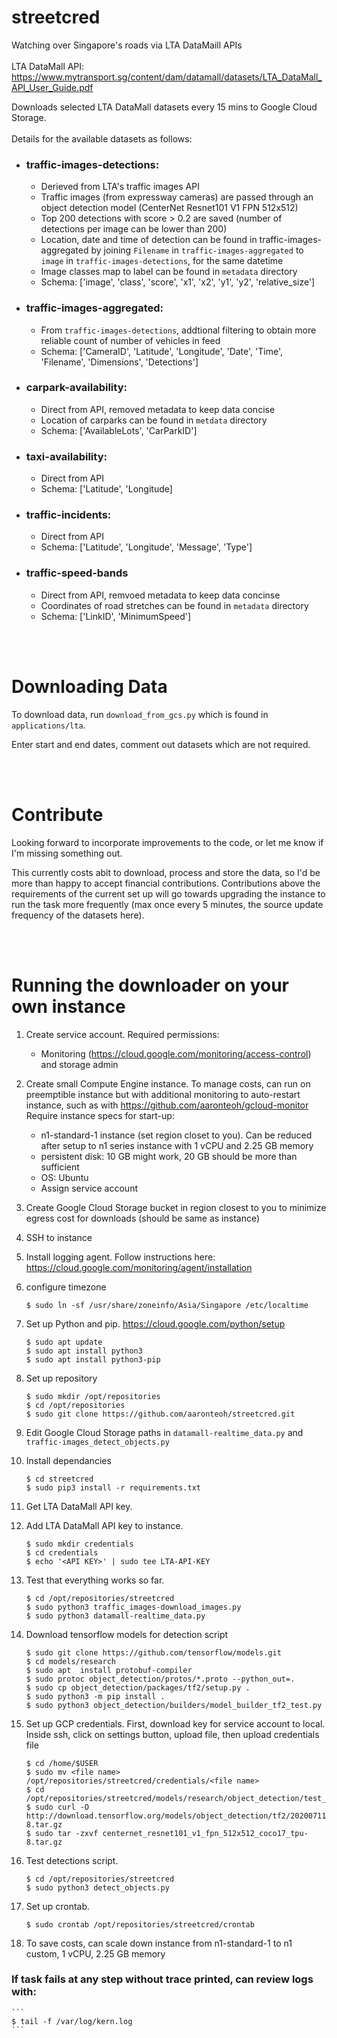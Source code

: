 # streetcred
Watching over Singapore's roads via LTA DataMaill APIs
<br><br>
LTA DataMall API: https://www.mytransport.sg/content/dam/datamall/datasets/LTA_DataMall_API_User_Guide.pdf

Downloads selected LTA DataMall datasets every 15 mins to Google Cloud Storage.
<br><br>
Details for the available datasets as follows:

- ### traffic-images-detections:
    - Derieved from LTA's traffic images API
    - Traffic images (from expressway cameras) are passed through an object detection model (CenterNet Resnet101 V1 FPN 512x512)
    - Top 200 detections with score > 0.2 are saved (number of detections per image can be lower than 200) 
    - Location, date and time of detection can be found in traffic-images-aggregated by joining `Filename` in `traffic-images-aggregated` to `image` in `traffic-images-detections`, for the same datetime
    - Image classes map to label can be found in `metadata` directory
    - Schema: ['image', 'class', 'score', 'x1', 'x2', 'y1', 'y2', 'relative_size']
    
- ### traffic-images-aggregated:
    - From `traffic-images-detections`, addtional filtering to obtain more reliable count of number of vehicles in feed 
    - Schema: ['CameraID', 'Latitude', 'Longitude', 'Date', 'Time', 'Filename', 'Dimensions', 'Detections']
    
- ### carpark-availability:
    - Direct from API, removed metadata to keep data concise
    - Location of carparks can be found in `metdata` directory 
    - Schema: ['AvailableLots', 'CarParkID']

- ### taxi-availability:
    - Direct from API 
    - Schema: ['Latitude', 'Longitude]

- ### traffic-incidents:
    - Direct from API 
    - Schema: ['Latitude', 'Longitude', 'Message', 'Type']
    
- ### traffic-speed-bands
    - Direct from API, remvoed metadata to keep data concinse
    - Coordinates of road stretches can be found in `metadata` directory
    - Schema: ['LinkID', 'MinimumSpeed']

<br><br>
# Downloading Data
To download data, run `download_from_gcs.py` which is found in `applications/lta`.

Enter start and end dates, comment out datasets which are not required.

<br><br>
# Contribute
Looking forward to incorporate improvements to the code, or let me know if I'm missing something out.

This currently costs abit to download, process and store the data, so I'd be more than happy to accept financial contributions. Contributions above the requirements of the current set up will go towards upgrading the instance to run the task more frequently (max once every 5 minutes, the source update frequency of the datasets here).

<br><br>
# Running the downloader on your own instance
1. Create service account. Required permissions:
    - Monitoring (https://cloud.google.com/monitoring/access-control) and storage admin

2. Create small Compute Engine instance. To manage costs, can run on preemptible instance but with additional monitoring to auto-restart instance, such as with https://github.com/aaronteoh/gcloud-monitor
Require instance specs for start-up:
    - n1-standard-1 instance (set region closet to you). Can be reduced after setup to n1 series instance with 1 vCPU and 2.25 GB memory
    - persistent disk: 10 GB might work, 20 GB should be more than sufficient
    - OS: Ubuntu
    - Assign service account
    
3. Create Google Cloud Storage bucket in region closest to you to minimize egress cost for downloads (should be same as instance)

4. SSH to instance

5. Install logging agent. Follow instructions here: https://cloud.google.com/monitoring/agent/installation

6. configure timezone

    ```
    $ sudo ln -sf /usr/share/zoneinfo/Asia/Singapore /etc/localtime
   ```
   
7. Set up Python and pip. https://cloud.google.com/python/setup
    ```
    $ sudo apt update
    $ sudo apt install python3
    $ sudo apt install python3-pip
    ```
   
8. Set up repository
    ```
    $ sudo mkdir /opt/repositories
    $ cd /opt/repositories
    $ sudo git clone https://github.com/aaronteoh/streetcred.git
    ```
   
9. Edit Google Cloud Storage paths in `datamall-realtime_data.py` and `traffic-images_detect_objects.py`

10. Install dependancies
    ```
    $ cd streetcred
    $ sudo pip3 install -r requirements.txt
    ```

11. Get LTA DataMall API key.
    
12. Add LTA DataMall API key to instance.
    ```
    $ sudo mkdir credentials
    $ cd credentials
    $ echo '<API KEY>' | sudo tee LTA-API-KEY
    ```

13. Test that everything works so far.
    ```
    $ cd /opt/repositories/streetcred
    $ sudo python3 traffic_images-download_images.py
    $ sudo python3 datamall-realtime_data.py
    ```

14. Download tensorflow models for detection script
    ```
    $ sudo git clone https://github.com/tensorflow/models.git
    $ cd models/research
    $ sudo apt  install protobuf-compiler
    $ sudo protoc object_detection/protos/*.proto --python_out=.
    $ sudo cp object_detection/packages/tf2/setup.py .
    $ sudo python3 -m pip install .
    $ sudo python3 object_detection/builders/model_builder_tf2_test.py
    ```

15. Set up GCP credentials. First, download key for service account to local. Inside ssh, click on settings button, upload file, then upload credentials file
    ```
    $ cd /home/$USER
    $ sudo mv <file name> /opt/repositories/streetcred/credentials/<file name>
    $ cd /opt/repositories/streetcred/models/research/object_detection/test_data
    $ sudo curl -O http://download.tensorflow.org/models/object_detection/tf2/20200711/centernet_resnet101_v1_fpn_512x512_coco17_tpu-8.tar.gz
    $ sudo tar -zxvf centernet_resnet101_v1_fpn_512x512_coco17_tpu-8.tar.gz
    ```

16. Test detections script.
    ```
    $ cd /opt/repositories/streetcred
    $ sudo python3 detect_objects.py
    ```

17. Set up crontab.
    ```
    $ sudo crontab /opt/repositories/streetcred/crontab
    ```

18. To save costs, can scale down instance from n1-standard-1 to n1 custom, 1 vCPU, 2.25 GB memory

### If task fails at any step without trace printed, can review logs with:
    ```
    $ tail -f /var/log/kern.log
    ```